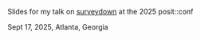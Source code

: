 Slides for my talk on [surveydown](https://surveydown.org/) at the 2025 posit::conf

Sept 17, 2025, Atlanta, Georgia